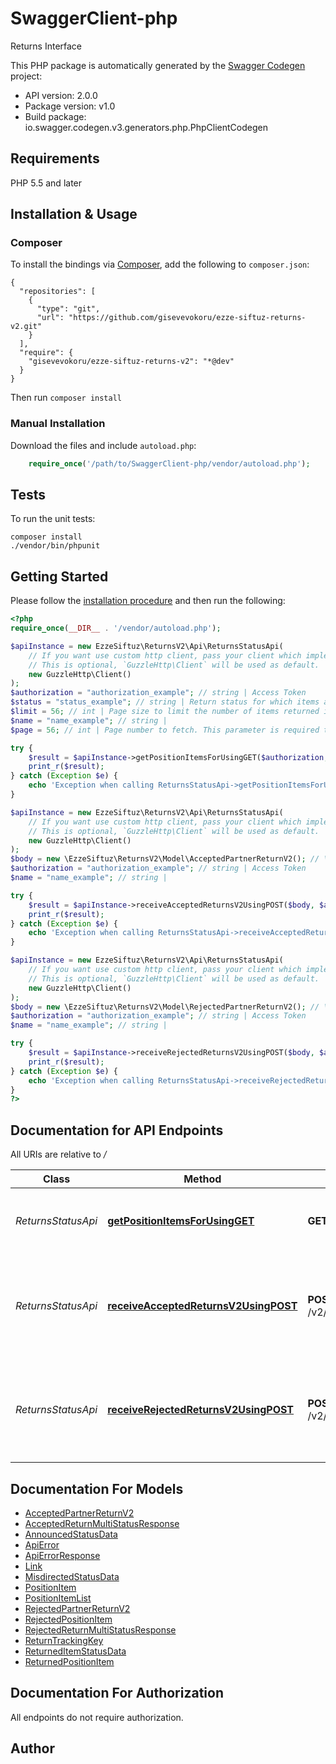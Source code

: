 # SwaggerClient-php
Returns Interface

This PHP package is automatically generated by the [Swagger Codegen](https://github.com/swagger-api/swagger-codegen) project:

- API version: 2.0.0
- Package version: v1.0
- Build package: io.swagger.codegen.v3.generators.php.PhpClientCodegen

## Requirements

PHP 5.5 and later

## Installation & Usage
### Composer

To install the bindings via [Composer](http://getcomposer.org/), add the following to `composer.json`:

```
{
  "repositories": [
    {
      "type": "git",
      "url": "https://github.com/gisevevokoru/ezze-siftuz-returns-v2.git"
    }
  ],
  "require": {
    "gisevevokoru/ezze-siftuz-returns-v2": "*@dev"
  }
}
```

Then run `composer install`

### Manual Installation

Download the files and include `autoload.php`:

```php
    require_once('/path/to/SwaggerClient-php/vendor/autoload.php');
```

## Tests

To run the unit tests:

```
composer install
./vendor/bin/phpunit
```

## Getting Started

Please follow the [installation procedure](#installation--usage) and then run the following:

```php
<?php
require_once(__DIR__ . '/vendor/autoload.php');

$apiInstance = new EzzeSiftuz\ReturnsV2\Api\ReturnsStatusApi(
    // If you want use custom http client, pass your client which implements `GuzzleHttp\ClientInterface`.
    // This is optional, `GuzzleHttp\Client` will be used as default.
    new GuzzleHttp\Client()
);
$authorization = "authorization_example"; // string | Access Token
$status = "status_example"; // string | Return status for which items are being queried for
$limit = 56; // int | Page size to limit the number of items returned in the response. Maximum value for limit can 10
$name = "name_example"; // string | 
$page = 56; // int | Page number to fetch. This parameter is required to fetch data for specific page number

try {
    $result = $apiInstance->getPositionItemsForUsingGET($authorization, $status, $limit, $name, $page);
    print_r($result);
} catch (Exception $e) {
    echo 'Exception when calling ReturnsStatusApi->getPositionItemsForUsingGET: ', $e->getMessage(), PHP_EOL;
}

$apiInstance = new EzzeSiftuz\ReturnsV2\Api\ReturnsStatusApi(
    // If you want use custom http client, pass your client which implements `GuzzleHttp\ClientInterface`.
    // This is optional, `GuzzleHttp\Client` will be used as default.
    new GuzzleHttp\Client()
);
$body = new \EzzeSiftuz\ReturnsV2\Model\AcceptedPartnerReturnV2(); // \EzzeSiftuz\ReturnsV2\Model\AcceptedPartnerReturnV2 | acceptedPartnerReturn
$authorization = "authorization_example"; // string | Access Token
$name = "name_example"; // string | 

try {
    $result = $apiInstance->receiveAcceptedReturnsV2UsingPOST($body, $authorization, $name);
    print_r($result);
} catch (Exception $e) {
    echo 'Exception when calling ReturnsStatusApi->receiveAcceptedReturnsV2UsingPOST: ', $e->getMessage(), PHP_EOL;
}

$apiInstance = new EzzeSiftuz\ReturnsV2\Api\ReturnsStatusApi(
    // If you want use custom http client, pass your client which implements `GuzzleHttp\ClientInterface`.
    // This is optional, `GuzzleHttp\Client` will be used as default.
    new GuzzleHttp\Client()
);
$body = new \EzzeSiftuz\ReturnsV2\Model\RejectedPartnerReturnV2(); // \EzzeSiftuz\ReturnsV2\Model\RejectedPartnerReturnV2 | rejectedPartnerReturn
$authorization = "authorization_example"; // string | Access Token
$name = "name_example"; // string | 

try {
    $result = $apiInstance->receiveRejectedReturnsV2UsingPOST($body, $authorization, $name);
    print_r($result);
} catch (Exception $e) {
    echo 'Exception when calling ReturnsStatusApi->receiveRejectedReturnsV2UsingPOST: ', $e->getMessage(), PHP_EOL;
}
?>
```

## Documentation for API Endpoints

All URIs are relative to */*

Class | Method | HTTP request | Description
------------ | ------------- | ------------- | -------------
*ReturnsStatusApi* | [**getPositionItemsForUsingGET**](docs/Api/ReturnsStatusApi.md#getpositionitemsforusingget) | **GET** /v2/returns | Get all the items filtered on return status
*ReturnsStatusApi* | [**receiveAcceptedReturnsV2UsingPOST**](docs/Api/ReturnsStatusApi.md#receiveacceptedreturnsv2usingpost) | **POST** /v2/returns/acceptance | Accept the return for a sent position item (up to 200 items per request)
*ReturnsStatusApi* | [**receiveRejectedReturnsV2UsingPOST**](docs/Api/ReturnsStatusApi.md#receiverejectedreturnsv2usingpost) | **POST** /v2/returns/rejection | Reject the return for a sent position item (up to 200 items per request)

## Documentation For Models

 - [AcceptedPartnerReturnV2](docs/Model/AcceptedPartnerReturnV2.md)
 - [AcceptedReturnMultiStatusResponse](docs/Model/AcceptedReturnMultiStatusResponse.md)
 - [AnnouncedStatusData](docs/Model/AnnouncedStatusData.md)
 - [ApiError](docs/Model/ApiError.md)
 - [ApiErrorResponse](docs/Model/ApiErrorResponse.md)
 - [Link](docs/Model/Link.md)
 - [MisdirectedStatusData](docs/Model/MisdirectedStatusData.md)
 - [PositionItem](docs/Model/PositionItem.md)
 - [PositionItemList](docs/Model/PositionItemList.md)
 - [RejectedPartnerReturnV2](docs/Model/RejectedPartnerReturnV2.md)
 - [RejectedPositionItem](docs/Model/RejectedPositionItem.md)
 - [RejectedReturnMultiStatusResponse](docs/Model/RejectedReturnMultiStatusResponse.md)
 - [ReturnTrackingKey](docs/Model/ReturnTrackingKey.md)
 - [ReturnedItemStatusData](docs/Model/ReturnedItemStatusData.md)
 - [ReturnedPositionItem](docs/Model/ReturnedPositionItem.md)

## Documentation For Authorization

 All endpoints do not require authorization.


## Author



